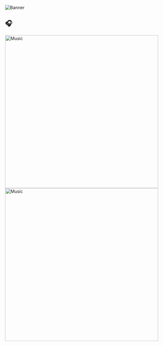 
![Banner](https://images.unsplash.com/photo-1635796403571-a80ff4ee1170?q=80&w=1032&auto=format&fit=crop&ixlib=rb-4.1.0&ixid=M3wxMjA3fDB8MHxwaG90by1wYWdlfHx8fGVufDB8fHx8fA%3D%3D)

## 🎧 
<a href="https://www.youtube.com/watch?v=pDddlvCfTiw&list=RDGMEMHDXYb1_DDSgDsobPsOFxpAVMpDddlvCfTiw&start_radio=1" target="_blank">
  <img src="https://www.musicweek.com/cimages/409cc96a835f2f370af1841fba3997af.jpeg" alt="Music" width="500"/>
</a>
<a href="https://www.youtube.com/watch?v=6ONRf7h3Mdk&list=RD6ONRf7h3Mdk&start_radio=1" target="_blank">
  <img src="https://www.rollingstone.com/wp-content/uploads/2023/11/Travis-Scott-Talks-Astroworld.jpg?w=1581&h=1054&crop=1" alt="Music" width="500"/>
</a>


